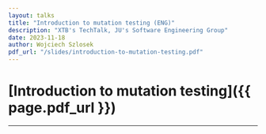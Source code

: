 ```yaml
---
layout: talks
title: "Introduction to mutation testing (ENG)"
description: "XTB's TechTalk, JU's Software Engineering Group"
date: 2023-11-18
author: Wojciech Szlosek
pdf_url: "/slides/introduction-to-mutation-testing.pdf"
---
```


# [Introduction to mutation testing]({{ page.pdf_url }})
---
